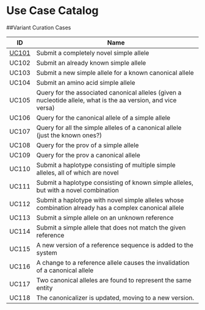 # Use Case Catalog

##Variant Curation Cases

ID    | Name 
------|-------
[UC101](./UC101.html) | Submit a completely novel simple allele 
UC102 | Submit an already known simple allele
UC103 | Submit a new simple allele for a known canonical allele
UC104 | Submit an amino acid simple allele
UC105 | Query for the associated canonical alleles (given a nucleotide allele, what is the aa version, and vice versa)
UC106 | Query for the canonical allele of a simple allele
UC107 | Query for all the simple alleles of a canonical allele (just the known ones?)
UC108 | Query for the prov of a simple allele
UC109 | Query for the prov a canonical allele
UC110 | Submit a haplotype consisting of multiple simple alleles, all of which are novel
UC111 | Submit a haplotype consisting of known simple alleles, but with a novel combination
UC112 | Submit a haplotype with novel simple alleles whose combination already has a complex canonical allele
UC113 | Submit a simple allele on an unknown reference
UC114 | Submit a simple allele that does not match the given reference
UC115 | A new version of a reference sequence is added to the system
UC116 | A change to a reference allele causes the invalidation of a canonical allele
UC117 | Two canonical alleles are found to represent the same entity
UC118 | The canonicalizer is updated, moving to a new version. 
